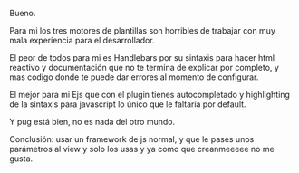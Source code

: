Bueno.

Para mi los tres motores de plantillas son horribles de trabajar con muy mala experiencia para el desarrollador.

El peor de todos para mi es Handlebars por su sintaxis para hacer html reactivo y documentación que no te termina de explicar por completo, y mas codigo donde te puede dar errores al momento de configurar.

El mejor para mi Ejs que con el plugin tienes autocompletado y highlighting de la sintaxis para javascript lo único que le faltaría por default.

Y pug está bien, no es nada del otro mundo.

Conclusión: usar un framework de js normal, y que le pases unos parámetros al view y solo los usas y ya como que creanmeeeee no me gusta.
